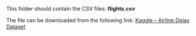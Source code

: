 This folder should contain the CSV files: **flights.csv**

The file can be downloaded from the following link: [Kaggle – Airline Delay Dataset](https://www.kaggle.com/datasets/usdot/flight-delays)